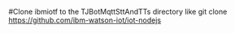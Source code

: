 #Clone ibmiotf to the TJBotMqttSttAndTTs directory like git clone https://github.com/ibm-watson-iot/iot-nodejs
